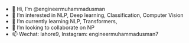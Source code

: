 - 👋 Hi, I’m @engineermuhammadusman
- 👀 I’m interested in NLP, Deep learning, Classification, Computer Vision
- 🌱 I’m currently learning NLP, Transformers,
- 💞️ I’m looking to collaborate on NP
- 📫 Wechat: lahore9, Instagram: engineermuhammadusman7

<!---
engineermuhammadusman/engineermuhammadusman is a ✨ special ✨ repository because its `README.md` (this file) appears on your GitHub profile.
You can click the Preview link to take a look at your changes.
--->
